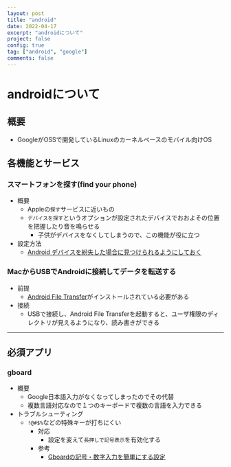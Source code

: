 ```yaml
---
layout: post
title: "android"
date: 2022-04-17
excerpt: "androidについて"
project: false
config: true
tag: ["android", "google"]
comments: false
---
```


# androidについて

## 概要
 - GoogleがOSSで開発しているLinuxのカーネルベースのモバイル向けOS

## 各機能とサービス

### スマートフォンを探す(find your phone)
 - 概要
   - Appleの`探す`サービスに近いもの
   - `デバイスを探す`というオプションが設定されたデバイスでおおよその位置を把握したり音を鳴らせる
     - 子供がデバイスをなくしてしまうので、この機能が役に立つ 
 - 設定方法
   - [Android デバイスを紛失した場合に見つけられるようにしておく](https://support.google.com/accounts/answer/3265955?hl=ja#zippy=,%E3%82%B9%E3%83%86%E3%83%83%E3%83%97-%E3%83%87%E3%83%90%E3%82%A4%E3%82%B9%E3%82%92%E6%8E%A2%E3%81%99%E3%81%8C%E3%82%AA%E3%83%B3%E3%81%AB%E3%81%AA%E3%81%A3%E3%81%A6%E3%81%84%E3%82%8B%E3%81%8B%E7%A2%BA%E8%AA%8D%E3%81%99%E3%82%8B)

### MacからUSBでAndroidに接続してデータを転送する
 - 前提
   - [Android File Transfer](https://www.android.com/filetransfer/)がインストールされている必要がある
 - 接続
   - USBで接続し、Android File Transferを起動すると、ユーザ権限のディレクトリが見えるようになり、読み書きができる

---

## 必須アプリ

### gboard
 - 概要
   - Google日本語入力がなくなってしまったのでその代替
   - 複数言語対応なので１つのキーボードで複数の言語を入力できる
 - トラブルシューティング
   - `!@#$%`などの特殊キーが打ちにくい
     - 対応
       - 設定を変えて`長押しで記号表示`を有効化する
     - 参考
       - [Gboardの記号・数字入力を簡単にする設定](https://www.takutek.net/Articles/Gadget/Gboard.html)
